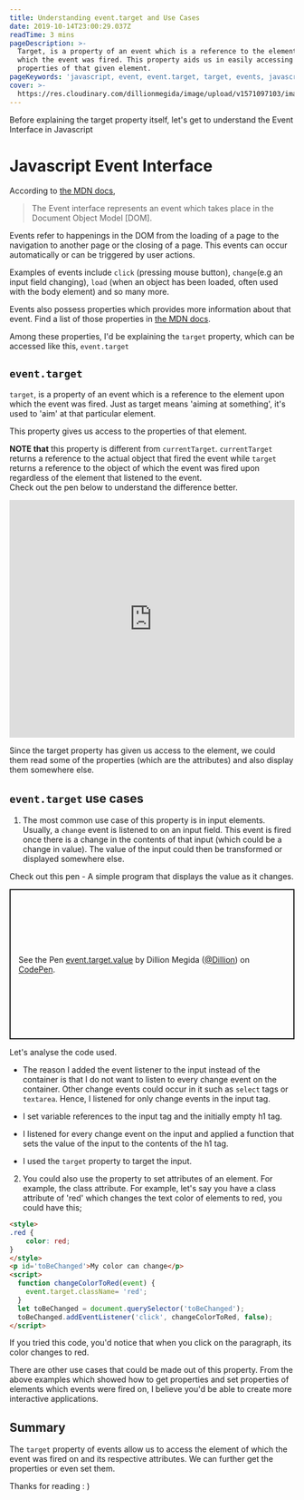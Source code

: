 ```yaml
---
title: Understanding event.target and Use Cases
date: 2019-10-14T23:00:29.037Z
readTime: 3 mins
pageDescription: >-
  Target, is a property of an event which is a reference to the element upon
  which the event was fired. This property aids us in easily accessing the
  properties of that given element.
pageKeywords: 'javascript, event, event.target, target, events, javascript events'
cover: >-
  https://res.cloudinary.com/dillionmegida/image/upload/v1571097103/images/blogs_cover/understanding-event.target_o5l0cq.jpg
---
```

Before explaining the target property itself, let's get to understand the Event Interface in Javascript

# Javascript Event Interface

According to [the MDN docs](https://developer.mozilla.org/en-US/docs/Web/API/Event),

> The Event interface represents an event which takes place in the Document Object Model \[DOM].

Events refer to happenings in the DOM from the loading of a page to the navigation to another page or the closing of a page. This events can occur automatically or can be triggered by user actions.

Examples of events include `click` (pressing mouse button), `change`(e.g an input field changing), `load` (when an object has been loaded, often used with the body element) and so many more.

Events also possess properties which provides more information about that event. Find a list of those properties in [the MDN docs](https://developer.mozilla.org/en-US/docs/Web/API/Event#Properties).

Among these properties, I'd be explaining the `target` property, which can be accessed like this, `event.target`

## `event.target`

`target`, is a property of an event which is a reference to the element upon which the event was fired. Just as target means 'aiming at something', it's used to 'aim' at that particular element.

This property gives us access to the properties of that element.

**NOTE that** this property is different from `currentTarget`. `currentTarget` returns a reference to the actual object that fired the event while `target` returns a reference to the object of which the event was fired upon regardless of the element that listened to the event.<br/>
Check out the pen below to understand the difference better.

<iframe height="419" style="width: 100%;" scrolling="no" title="currentTargetVStarget" src="https://codepen.io/Dillion/embed/MWWyvLZ?height=419&theme-id=dark&default-tab=result" frameborder="no" allowtransparency="true" allowfullscreen="true">
  See the Pen <a href='https://codepen.io/Dillion/pen/MWWyvLZ'>currentTargetVStarget</a> by Dillion Megida
  (<a href='https://codepen.io/Dillion'>@Dillion</a>) on <a href='https://codepen.io'>CodePen</a>.
</iframe>

Since the target property has given us access to the element, we could them read some of the properties (which are the attributes) and also display them somewhere else. 

## `event.target` use cases
1. The most common use case of this property is in input elements.
Usually, a `change` event is listened to on an input field. This event is fired once there is a change in the contents of that input (which could be a change in value). The value of the input could then be transformed or displayed somewhere else.

Check out this pen - A simple program that displays the value as it changes.

<p class="codepen" data-height="265" data-theme-id="dark" data-default-tab="result" data-user="Dillion" data-slug-hash="MWWyEXY" style="height: 265px; box-sizing: border-box; display: flex; align-items: center; justify-content: center; border: 2px solid; margin: 1em 0; padding: 1em;" data-pen-title="event.target.value">
  <span>See the Pen <a href="https://codepen.io/Dillion/pen/MWWyEXY">
  event.target.value</a> by Dillion Megida (<a href="https://codepen.io/Dillion">@Dillion</a>)
  on <a href="https://codepen.io">CodePen</a>.</span>
</p>
<script async src="https://static.codepen.io/assets/embed/ei.js"></script>

Let's analyse the code used.
- The reason I added the event listener to the input instead of the container is that I do not want to listen to  every change event on the container. Other change events could occur in it such as `select` tags or `textarea`. Hence, I listened for only change events in the input tag.
 
- I set variable references to the input tag and the initially empty h1 tag.

- I listened for every change event on the input and applied a function that sets the value of the input to the contents of the h1 tag.

- I used the `target` property to target the input.

2. You could also use the property to set attributes of an element. For example, the class attribute. For example, let's say you have a class attribute of 'red' which changes the text color of elements to red, you could have this;
```html
<style>
.red {
    color: red;
}
</style>
<p id='toBeChanged'>My color can change</p>
<script>
  function changeColorToRed(event) {
    event.target.className= 'red';
  }
  let toBeChanged = document.querySelector('toBeChanged');
  toBeChanged.addEventListener('click', changeColorToRed, false);
</script>
```

If you tried this code, you'd notice that when you click on the paragraph, its color changes to red.

There are other use cases that could be made out of this property. From the above examples which showed how to get properties and set properties of elements which events were fired on, I believe you'd be able to create more interactive applications.

## Summary
The `target` property of events allow us to access the element of which the event was fired on and its respective attributes. We can further get the properties or even set them.

Thanks for reading : )
